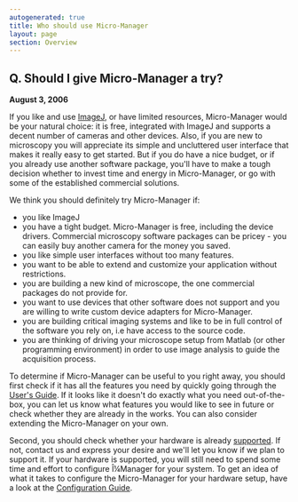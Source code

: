 ```yaml
---
autogenerated: true
title: Who should use Micro-Manager
layout: page
section: Overview
---
```


## Q. Should I give Micro-Manager a try?

<span>**August 3, 2006**</span>  

If you like and use [ImageJ](http://rsb.info.nih.gov/ij/), or have
limited resources, Micro-Manager would be your natural choice: it is
free, integrated with ImageJ and supports a decent number of cameras and
other devices. Also, if you are new to microscopy you will appreciate
its simple and uncluttered user interface that makes it really easy to
get started. But if you do have a nice budget, or if you already use
another software package, you'll have to make a tough decision whether
to invest time and energy in Micro-Manager, or go with some of the
established commercial solutions.  

We think you should definitely try Micro-Manager if:  

-   you like ImageJ
-   you have a tight budget. Micro-Manager is free, including the device
    drivers. Commercial microscopy software packages can be pricey - you
    can easily buy another camera for the money you saved.
-   you like simple user interfaces without too many features.
-   you want to be able to extend and customize your application without
    restrictions.
-   you are building a new kind of microscope, the one commercial
    packages do not provide for.
-   you want to use devices that other software does not support and you
    are willing to write custom device adapters for Micro-Manager.
-   you are building critical imaging systems and like to be in full
    control of the software you rely on, i.e have access to the source
    code.
-   you are thinking of driving your microscope setup from Matlab (or
    other programming environment) in order to use image analysis to
    guide the acquisition process.

To determine if Micro-Manager can be useful to you right away, you
should first check if it has all the features you need by quickly going
through the [User's
Guide](http://valelab.ucsf.edu/~MM/MMwiki/index.php/Micro-Manager_User%27s_Guide).
If it looks like it doesn't do exactly what you need out-of-the-box, you
can let us know what features you would like to see in future or check
whether they are already in the works. You can also consider extending
the Micro-Manager on your own.  

Second, you should check whether your hardware is already
[supported](Device_Support "wikilink"). If not, contact us and express
your desire and we'll let you know if we plan to support it. If your
hardware is supported, you will still need to spend some time and effort
to configure Î¼Manager for your system. To get an idea of what it takes
to configure the Micro-Manager for your hardware setup, have a look at
the [Configuration
Guide](http://valelab.ucsf.edu/~MM/MMwiki/index.php/Micro-Manager_Configuration_Guide).  
